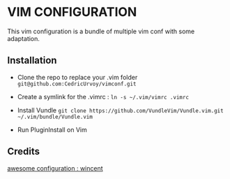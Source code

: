 # VIM CONFIGURATION

This vim configuration is a bundle of multiple vim conf with some adaptation.

## Installation 

- Clone the repo to replace your .vim folder
`git@github.com:CedricUrvoy/vimconf.git`

- Create a symlink for the .vimrc : 
`ln -s ~/.vim/vimrc .vimrc`

- Install Vundle
`git clone https://github.com/VundleVim/Vundle.vim.git ~/.vim/bundle/Vundle.vim`

- Run PluginInstall on Vim

## Credits

[awesome configuration : wincent](https://github.com/wincent/wincent)
